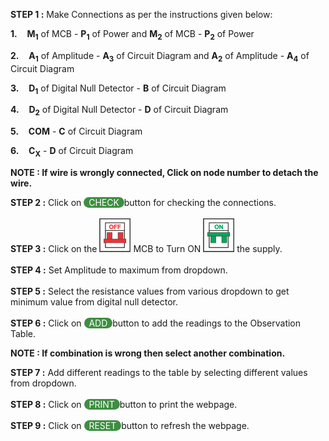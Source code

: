 **STEP 1 :** Make Connections as per the instructions given below:</p>
        <p><b>1.</b>&nbsp; &nbsp; <b>M<sub>1</sub></b> of MCB - <b>P<sub>1</sub></b> of Power and <b>M<sub>2</sub></b> of MCB - <b>P<sub>2</sub></b> of Power</p> 
        <p><b>2.</b>&nbsp; &nbsp; <b>A<sub>1</sub></b> of Amplitude - <b>A<sub>3</sub></b> of Circuit Diagram and <b>A<sub>2</sub></b> of Amplitude - <b>A<sub>4</sub></b> of Circuit Diagram</p>
        <p><b>3.</b>&nbsp; &nbsp; <b>D<sub>1</sub></b> of Digital Null Detector - <b>B</b> of Circuit Diagram</p>
        <p><b>4.</b>&nbsp; &nbsp; <b>D<sub>2</sub></b> of Digital Null Detector - <b>D</b> of Circuit Diagram</p>
        <p><b>5.</b>&nbsp; &nbsp; <b>COM</b> - <b>C</b> of Circuit Diagram</p>
        <p><b>6.</b>&nbsp; &nbsp; <b>C<sub>X</sub></b> - <b>D</b> of Circuit Diagram</p>

<p><b>NOTE : If wire is wrongly connected, Click on node number to detach the wire.</b></p>

**STEP 2 :** Click on <span style="border-radius: 20px;
    background: #3e8e41;color: white;cursor: pointer;outline: none;">&nbsp; CHECK&nbsp; </span>button for checking the connections.<br><br>
**STEP 3 :** Click on the ![mcb off](images/mcb1.png) MCB to Turn ON ![mcb on](images/mcb2.png) the supply.<br><br>
**STEP 4 :** Set Amplitude to maximum from dropdown.<br><br>
**STEP 5 :** Select the resistance values from various dropdown to get minimum value from digital null detector.<br><br>
**STEP 6 :** Click on <span style="border-radius: 20px;background: #3e8e41;color: white;cursor: pointer;outline: none;">&nbsp; ADD&nbsp; </span> button to add the readings to the Observation Table.<br>
<b><p>NOTE : If combination is wrong then select another combination.</p></b>
**STEP 7 :** Add different readings to the table by selecting different values from dropdown.<br><br>
**STEP 8 :** Click on  <span style="border-radius: 20px;
    background: #3e8e41;color: white;cursor: pointer;outline: none;">&nbsp;  PRINT&nbsp; </span> button to print the webpage.<br><br>
**STEP 9 :** Click on  <span style="border-radius: 20px;
    background: #3e8e41;color: white;cursor: pointer;outline: none;">&nbsp;  RESET&nbsp; </span> button to refresh the webpage.<br><br>  

 
